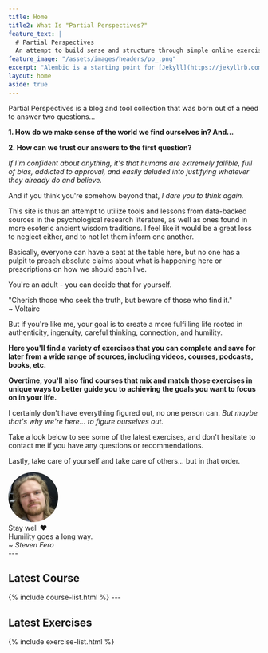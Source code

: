```yaml
---
title: Home
title2: What Is "Partial Perspectives?"
feature_text: |
  # Partial Perspectives
  An attempt to build sense and structure through simple online exercises and worksheets.
feature_image: "/assets/images/headers/pp_.png"
excerpt: "Alembic is a starting point for [Jekyll](https://jekyllrb.com/) projects. Rather than starting from scratch, this boilerplate is designed to get the ball rolling immediately. Install it, configure it, tweak it, push it."
layout: home
aside: true
---
```


<style>
  .feature {
    background-position: center center;
    min-height: 80vh;
    margin: 0;
  }
  .feature h1,
  .feature p {
    color: white;
    text-shadow: black 2px 2px;
  }
</style>

Partial Perspectives is a blog and tool collection that was born out of a need to answer two questions...

**1. How do we make sense of the world we find ourselves in? And...**

**2. How can we trust our answers to the first question?**

_If I'm confident about anything, it's that humans are extremely fallible, full of bias, addicted to approval, and easily deluded into justifying whatever they already do and believe._

And if you think you're somehow beyond that, _I dare you to think again._

This site is thus an attempt to utilize tools and lessons from data-backed sources in the psychological research literature, as well as ones found in more esoteric ancient wisdom traditions. I feel like it would be a great loss to neglect either, and to not let them inform one another.

Basically, everyone can have a seat at the table here, but no one has a pulpit to preach absolute claims about what is happening here or prescriptions on how we should each live. 

You're an adult - you can decide that for yourself.

<div class='card text-center font-italic'>
"Cherish those who seek the truth, but beware of those who find it." <br/>
~ Voltaire
</div>

But if you're like me, your goal is to create a more fulfilling life rooted in authenticity, ingenuity, careful thinking, connection, and humility.

**Here you'll find a variety of exercises that you can complete and save for later from a wide range of sources, including videos, courses, podcasts, books, etc.**

**Overtime, you'll also find courses that mix and match those exercises in unique ways to better guide you to achieving the goals you want to focus on in your life.**

I certainly don't have everything figured out, no one person can. *But maybe that's why we're here... to figure ourselves out.*

Take a look below to see some of the latest exercises, and don't hesitate to contact me if you have any questions or recommendations.

Lastly, take care of yourself and take care of others... but in that order. 

<div class='flex-center' style="justify-content:left">
  <img src="/assets/images/steven.jpg" style="width: 100px;
      border-radius: 50%;" class='d-inline box-shadow mr-2' />
  <span>
    <div>Stay well ❤️</div>
    <div>Humility goes a long way.</div>
    <div>~ <em>Steven Fero</em></div>
  </span>
</div>
---
<h2>Latest Course</h2>
{% include course-list.html %}
---
<h2>Latest Exercises</h2>

{% include exercise-list.html %}
